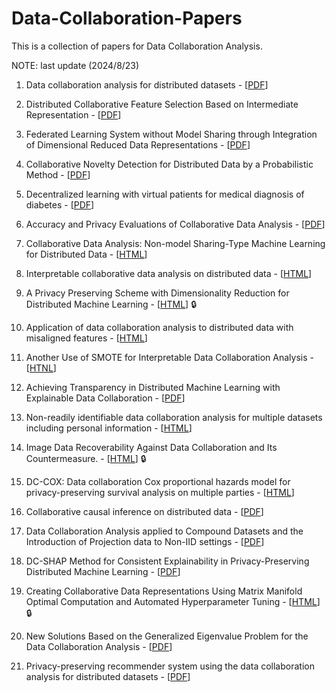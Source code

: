 # Data-Collaboration-Papers
This is a collection of papers for Data Collaboration Analysis.

NOTE: last update (2024/8/23)

1. Data collaboration analysis for distributed datasets - [[PDF](https://arxiv.org/pdf/1902.07535)]

2. Distributed Collaborative Feature Selection Based on Intermediate Representation - [[PDF](https://www.ijcai.org/Proceedings/2019/0575.pdf)]

3. Federated Learning System without Model Sharing through Integration of Dimensional Reduced Data Representations - [[PDF](https://arxiv.org/pdf/2011.06803)]

4. Collaborative Novelty Detection for Distributed Data by a Probabilistic Method - [[PDF](https://proceedings.mlr.press/v157/imakura21a/imakura21a.pdf)]

5. Decentralized learning with virtual patients for medical diagnosis of diabetes - [[PDF](https://link.springer.com/content/pdf/10.1007/s42979-021-00564-1.pdf)]

6. Accuracy and Privacy Evaluations of Collaborative Data Analysis - [[PDF](https://arxiv.org/pdf/2101.11144)]

7. Collaborative Data Analysis: Non-model Sharing-Type Machine Learning for Distributed Data - [[HTML](https://link.springer.com/chapter/10.1007/978-3-030-69886-7_2)]

8. Interpretable collaborative data analysis on distributed data - [[HTML](https://doi.org/10.1016/j.eswa.2021.114891)]

9. A Privacy Preserving Scheme with Dimensionality Reduction for Distributed Machine Learning - [[HTML](https://ieeexplore.ieee.org/document/9546850)] 🔒

10. Application of data collaboration analysis to distributed data with misaligned features - [[HTML](https://doi.org/10.1016/j.imu.2022.101013)]

11. Another Use of SMOTE for Interpretable Data Collaboration Analysis - [[HTNL](https://doi.org/10.1016/j.eswa.2023.120385)]

12. Achieving Transparency in Distributed Machine Learning with Explainable Data Collaboration - [[PDF](https://arxiv.org/pdf/2212.03373)]

13. Non-readily identifiable data collaboration analysis for multiple datasets including personal information - [[HTML](https://doi.org/10.1016/j.inffus.2023.101826)]

14. Image Data Recoverability Against Data Collaboration and Its Countermeasure. - [[HTML](https://doi.org/10.1007/978-981-19-7769-5_1)] 🔒

15. DC-COX: Data collaboration Cox proportional hazards model for privacy-preserving survival analysis on multiple parties - [[HTML](https://doi.org/10.1016/j.jbi.2022.104264)]

16. Collaborative causal inference on distributed data - [[PDF](https://doi.org/10.1016/j.eswa.2023.123024)]

17. Data Collaboration Analysis applied to Compound Datasets and the Introduction of Projection data to Non-IID settings - [[PDF](https://arxiv.org/pdf/2308.00280)]

18. DC-SHAP Method for Consistent Explainability in Privacy-Preserving Distributed Machine Learning - [[PDF](https://link.springer.com/content/pdf/10.1007/s44230-023-00032-4.pdf)]

19. Creating Collaborative Data Representations Using Matrix Manifold Optimal Computation and Automated Hyperparameter Tuning - [[HTML](https://doi.org/10.1109/ICEIB57887.2023.10170466)] 🔒

20. New Solutions Based on the Generalized Eigenvalue Problem for the Data Collaboration Analysis - [[PDF](https://arxiv.org/pdf/2404.14164)]
   
21. Privacy-preserving recommender system using the data collaboration analysis for distributed datasets - [[PDF](https://arxiv.org/pdf/2406.01603)]


